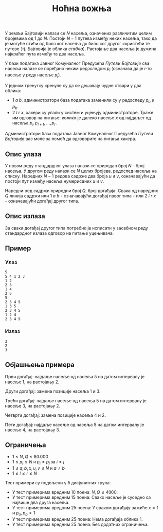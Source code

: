 ﻿---
title: Ноћна вожња
timelimit: 1.0 # у секундама
memlimit: 64   # y MB
owner: takprog # власник је онај ко ради на задатку
origin: # опционо (ако се зна одакле је задатак преузет, пожељно је навести извор)
tags: [] # сваки задатак може бити означен према унапред договореној листи ознака
status: KOMPLETAN # један од: "IZRADA", "PREGLED" или "KOMPLETAN".
status-date: 2024-08-15 # датум у формату YYYY-MM-DD од када је задатак у наведеном статусу
solutions:
  - name: ex0
    lang: [cpp]
    desc: ""
    tags: []
---

У земљи Бајтовији налази се $N$ насеља, означених различитим целим бројевима од $1$ до $N$. Постоји $N-1$ путева између неких насеља, тако да је могуће стићи од било ког насеља до било ког другог користећи те путеве (тј. Бајтовија је облика *стабла*). Растојање два насеља је дужина најкраћег пута између та два насеља.

У бази података Јавног Комуналног Предузећа *Путеви Бајтовије* сва насеља налазе се поређано неким редоследом $p_i$ (означава да је $i$-то насеље у реду насеље $p_i$).

У једном тренутку кренуле су да се дешавају чудне ствари у два облика:

 - $1$ $a$ $b$, администратори база података заменили су у редоследу $p_a$ и $p_b$.
 - $2$ $l$ $r$ $x$, хакери су упали у систем и уцењују администраторе. Траже им одговор на питање: колико је далеко насеље $x$ од најдаљег од насеља $p_l, p_{l+1}, \ldots, p_r$. 

Администратори база података Јавног Комуналног Предузећа *Путеви Бајтовије* вас моле за помоћ да одговорите на питања хакера. 

## Опис улаза
У првом реду стандардног улаза налази се природан број $N$ - број насеља. У другом реду налази се $N$ целих бројева, редослед насеља на списку. Наредних $N-1$ редова садрже два броја $u$ и $v$, означавајући да постоји пут између насеља нумерисаних $u$ и $v$. 

Наредни ред садржи природни број $Q$, број догађаја. Свака од наредних $Q$ линија садржи или $1$ $a$ $b$ - означавајући догађај првог типа - или $2$ $l$ $r$ $x$ - означавајући догађај другог типа. 

## Опис излаза
За сваки догађај другог типа потребно је исписати у засебном реду стандардног излаза одговор на питање уцењивача.

## Пример

### Улаз

```
5
5 4 1 2 3
1 2
2 3
1 4
2 5
5
2 3 4 5
1 3 5
2 3 4 5
1 2 4
2 3 4 5
```

### Излаз

```
2
2
3
```
## Објашњења примера
Први догађај: најдаље насеље од насеља $5$ на датом интервалу је насеље $1$, на растојању $2$.

Други догађај: замена позиције насеља $1$ и $3$.

Трећи догађај: најдаље насеље од насеља $5$ на датом интервалу је насеље $3$, на растојању $2$.

Четврти догађај:  замена позиције насеља $4$ и $2$. 

Пети догађај: најдаље насеље од насеља $5$ на датом интервалу је насеље $4$, на растојању $3$.

## Ограничења
-   $1 \leq N, Q \leq 80.000$
-   $1 \leq p_i \leq N$ и $p_i \neq p_j$ за $i \neq j$
- $1 \leq a, b, x, u, v \leq N$ и $a \neq b$
- $1 \leq l \leq r \leq N$

Тест примери су подељени у 5 дисјунктних група:

-   У тест примерима вредним $10$ поена: $N, Q \leq 4000$.
-   У тест примерима вредним $15$ поена: Свако насеље је суседно са највише два друга насеља.
-   У тест примерима вредним $25$ поена: У сваком догађају важиће $x = 1$ и $p_a, p_b \neq 1$   
-   У тест примерима вредним $25$ поена: Нема догађаја облика $1$.
-   У тест примерима вредним $25$ поена: Без додатних ограничења.

